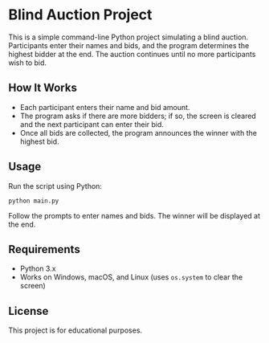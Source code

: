 # Blind Auction Project

This is a simple command-line Python project simulating a blind auction. Participants enter their names and bids, and the program determines the highest bidder at the end. The auction continues until no more participants wish to bid.

## How It Works
- Each participant enters their name and bid amount.
- The program asks if there are more bidders; if so, the screen is cleared and the next participant can enter their bid.
- Once all bids are collected, the program announces the winner with the highest bid.

## Usage
Run the script using Python:

```pwsh
python main.py
```

Follow the prompts to enter names and bids. The winner will be displayed at the end.

## Requirements
- Python 3.x
- Works on Windows, macOS, and Linux (uses `os.system` to clear the screen)

## License
This project is for educational purposes.
